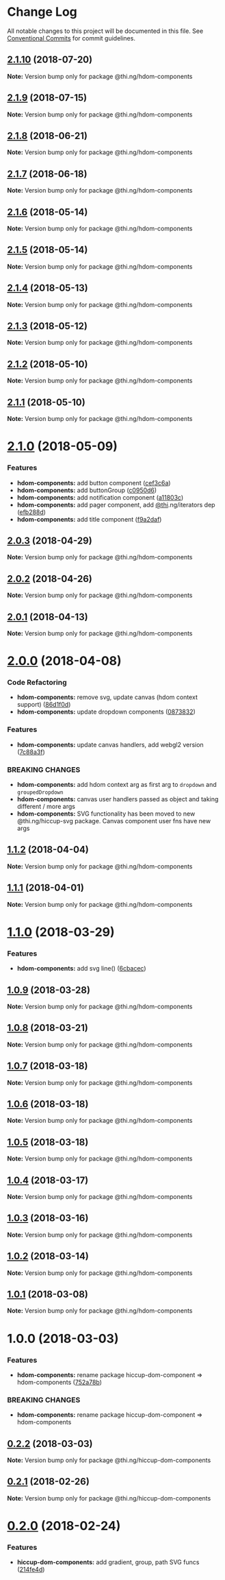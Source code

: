 # Change Log

All notable changes to this project will be documented in this file.
See [Conventional Commits](https://conventionalcommits.org) for commit guidelines.

<a name="2.1.10"></a>
## [2.1.10](https://github.com/thi-ng/umbrella/compare/@thi.ng/hdom-components@2.1.9...@thi.ng/hdom-components@2.1.10) (2018-07-20)




**Note:** Version bump only for package @thi.ng/hdom-components

<a name="2.1.9"></a>
## [2.1.9](https://github.com/thi-ng/umbrella/compare/@thi.ng/hdom-components@2.1.8...@thi.ng/hdom-components@2.1.9) (2018-07-15)




**Note:** Version bump only for package @thi.ng/hdom-components

<a name="2.1.8"></a>
## [2.1.8](https://github.com/thi-ng/umbrella/compare/@thi.ng/hdom-components@2.1.7...@thi.ng/hdom-components@2.1.8) (2018-06-21)




**Note:** Version bump only for package @thi.ng/hdom-components

<a name="2.1.7"></a>
## [2.1.7](https://github.com/thi-ng/umbrella/compare/@thi.ng/hdom-components@2.1.6...@thi.ng/hdom-components@2.1.7) (2018-06-18)




**Note:** Version bump only for package @thi.ng/hdom-components

<a name="2.1.6"></a>
## [2.1.6](https://github.com/thi-ng/umbrella/compare/@thi.ng/hdom-components@2.1.5...@thi.ng/hdom-components@2.1.6) (2018-05-14)




**Note:** Version bump only for package @thi.ng/hdom-components

<a name="2.1.5"></a>
## [2.1.5](https://github.com/thi-ng/umbrella/compare/@thi.ng/hdom-components@2.1.4...@thi.ng/hdom-components@2.1.5) (2018-05-14)




**Note:** Version bump only for package @thi.ng/hdom-components

<a name="2.1.4"></a>
## [2.1.4](https://github.com/thi-ng/umbrella/compare/@thi.ng/hdom-components@2.1.3...@thi.ng/hdom-components@2.1.4) (2018-05-13)




**Note:** Version bump only for package @thi.ng/hdom-components

<a name="2.1.3"></a>
## [2.1.3](https://github.com/thi-ng/umbrella/compare/@thi.ng/hdom-components@2.1.2...@thi.ng/hdom-components@2.1.3) (2018-05-12)




**Note:** Version bump only for package @thi.ng/hdom-components

<a name="2.1.2"></a>
## [2.1.2](https://github.com/thi-ng/umbrella/compare/@thi.ng/hdom-components@2.1.1...@thi.ng/hdom-components@2.1.2) (2018-05-10)




**Note:** Version bump only for package @thi.ng/hdom-components

<a name="2.1.1"></a>
## [2.1.1](https://github.com/thi-ng/umbrella/compare/@thi.ng/hdom-components@2.1.0...@thi.ng/hdom-components@2.1.1) (2018-05-10)




**Note:** Version bump only for package @thi.ng/hdom-components

<a name="2.1.0"></a>
# [2.1.0](https://github.com/thi-ng/umbrella/compare/@thi.ng/hdom-components@2.0.3...@thi.ng/hdom-components@2.1.0) (2018-05-09)


### Features

* **hdom-components:** add button component ([cef3c6a](https://github.com/thi-ng/umbrella/commit/cef3c6a))
* **hdom-components:** add buttonGroup ([c0950d6](https://github.com/thi-ng/umbrella/commit/c0950d6))
* **hdom-components:** add notification component ([a11803c](https://github.com/thi-ng/umbrella/commit/a11803c))
* **hdom-components:** add pager component, add [@thi](https://github.com/thi).ng/iterators dep ([efb288d](https://github.com/thi-ng/umbrella/commit/efb288d))
* **hdom-components:** add title component ([f9a2daf](https://github.com/thi-ng/umbrella/commit/f9a2daf))




<a name="2.0.3"></a>
## [2.0.3](https://github.com/thi-ng/umbrella/compare/@thi.ng/hdom-components@2.0.2...@thi.ng/hdom-components@2.0.3) (2018-04-29)




**Note:** Version bump only for package @thi.ng/hdom-components

<a name="2.0.2"></a>
## [2.0.2](https://github.com/thi-ng/umbrella/compare/@thi.ng/hdom-components@2.0.1...@thi.ng/hdom-components@2.0.2) (2018-04-26)




**Note:** Version bump only for package @thi.ng/hdom-components

<a name="2.0.1"></a>
## [2.0.1](https://github.com/thi-ng/umbrella/compare/@thi.ng/hdom-components@2.0.0...@thi.ng/hdom-components@2.0.1) (2018-04-13)




**Note:** Version bump only for package @thi.ng/hdom-components

<a name="2.0.0"></a>
# [2.0.0](https://github.com/thi-ng/umbrella/compare/@thi.ng/hdom-components@1.1.2...@thi.ng/hdom-components@2.0.0) (2018-04-08)


### Code Refactoring

* **hdom-components:** remove svg, update canvas (hdom context support) ([86d1f0d](https://github.com/thi-ng/umbrella/commit/86d1f0d))
* **hdom-components:** update dropdown components ([0873832](https://github.com/thi-ng/umbrella/commit/0873832))


### Features

* **hdom-components:** update canvas handlers, add webgl2 version ([7c88a3f](https://github.com/thi-ng/umbrella/commit/7c88a3f))


### BREAKING CHANGES

* **hdom-components:** add hdom context arg as first arg to `dropdown` and
`groupedDropdown`
* **hdom-components:** canvas user handlers passed as object and taking
different / more args
* **hdom-components:** SVG functionality has been moved to new
@thi.ng/hiccup-svg package. Canvas component user fns have new args




<a name="1.1.2"></a>
## [1.1.2](https://github.com/thi-ng/umbrella/compare/@thi.ng/hdom-components@1.1.1...@thi.ng/hdom-components@1.1.2) (2018-04-04)




**Note:** Version bump only for package @thi.ng/hdom-components

<a name="1.1.1"></a>
## [1.1.1](https://github.com/thi-ng/umbrella/compare/@thi.ng/hdom-components@1.1.0...@thi.ng/hdom-components@1.1.1) (2018-04-01)




**Note:** Version bump only for package @thi.ng/hdom-components

<a name="1.1.0"></a>
# [1.1.0](https://github.com/thi-ng/umbrella/compare/@thi.ng/hdom-components@1.0.9...@thi.ng/hdom-components@1.1.0) (2018-03-29)


### Features

* **hdom-components:** add svg line() ([6cbacec](https://github.com/thi-ng/umbrella/commit/6cbacec))




<a name="1.0.9"></a>
## [1.0.9](https://github.com/thi-ng/umbrella/compare/@thi.ng/hdom-components@1.0.8...@thi.ng/hdom-components@1.0.9) (2018-03-28)




**Note:** Version bump only for package @thi.ng/hdom-components

<a name="1.0.8"></a>
## [1.0.8](https://github.com/thi-ng/umbrella/compare/@thi.ng/hdom-components@1.0.7...@thi.ng/hdom-components@1.0.8) (2018-03-21)




**Note:** Version bump only for package @thi.ng/hdom-components

<a name="1.0.7"></a>
## [1.0.7](https://github.com/thi-ng/umbrella/compare/@thi.ng/hdom-components@1.0.6...@thi.ng/hdom-components@1.0.7) (2018-03-18)




**Note:** Version bump only for package @thi.ng/hdom-components

<a name="1.0.6"></a>
## [1.0.6](https://github.com/thi-ng/umbrella/compare/@thi.ng/hdom-components@1.0.5...@thi.ng/hdom-components@1.0.6) (2018-03-18)




**Note:** Version bump only for package @thi.ng/hdom-components

<a name="1.0.5"></a>
## [1.0.5](https://github.com/thi-ng/umbrella/compare/@thi.ng/hdom-components@1.0.4...@thi.ng/hdom-components@1.0.5) (2018-03-18)




**Note:** Version bump only for package @thi.ng/hdom-components

<a name="1.0.4"></a>
## [1.0.4](https://github.com/thi-ng/umbrella/compare/@thi.ng/hdom-components@1.0.3...@thi.ng/hdom-components@1.0.4) (2018-03-17)




**Note:** Version bump only for package @thi.ng/hdom-components

<a name="1.0.3"></a>
## [1.0.3](https://github.com/thi-ng/umbrella/compare/@thi.ng/hdom-components@1.0.2...@thi.ng/hdom-components@1.0.3) (2018-03-16)




**Note:** Version bump only for package @thi.ng/hdom-components

<a name="1.0.2"></a>
## [1.0.2](https://github.com/thi-ng/umbrella/compare/@thi.ng/hdom-components@1.0.1...@thi.ng/hdom-components@1.0.2) (2018-03-14)




**Note:** Version bump only for package @thi.ng/hdom-components

<a name="1.0.1"></a>
## [1.0.1](https://github.com/thi-ng/umbrella/compare/@thi.ng/hdom-components@1.0.0...@thi.ng/hdom-components@1.0.1) (2018-03-08)




**Note:** Version bump only for package @thi.ng/hdom-components

<a name="1.0.0"></a>
# 1.0.0 (2018-03-03)


### Features

* **hdom-components:** rename package hiccup-dom-component => hdom-components ([752a78b](https://github.com/thi-ng/umbrella/commit/752a78b))


### BREAKING CHANGES

* **hdom-components:** rename package hiccup-dom-component => hdom-components




<a name="0.2.2"></a>
## [0.2.2](https://github.com/thi-ng/umbrella/compare/@thi.ng/hiccup-dom-components@0.2.1...@thi.ng/hiccup-dom-components@0.2.2) (2018-03-03)




**Note:** Version bump only for package @thi.ng/hiccup-dom-components

<a name="0.2.1"></a>
## [0.2.1](https://github.com/thi-ng/umbrella/compare/@thi.ng/hiccup-dom-components@0.2.0...@thi.ng/hiccup-dom-components@0.2.1) (2018-02-26)




**Note:** Version bump only for package @thi.ng/hiccup-dom-components

<a name="0.2.0"></a>
# [0.2.0](https://github.com/thi-ng/umbrella/compare/@thi.ng/hiccup-dom-components@0.1.0...@thi.ng/hiccup-dom-components@0.2.0) (2018-02-24)


### Features

* **hiccup-dom-components:** add gradient, group, path SVG funcs ([214fe4d](https://github.com/thi-ng/umbrella/commit/214fe4d))
